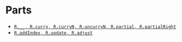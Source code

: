 # Parts

- [`R.__, R.curry, R.curryN, R.uncurryN, R.partial, R.partialRight`](./part1.js)
- [`R.addIndex, R.update, R.adjust`](./part2.js)
